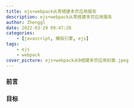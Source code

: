 ```yaml
---
title: ejs+webpack从零搭建多页应用服务
description: ejs+webpack从零搭建多页应用服务
author: Zhenggl
date: 2022-03-29 09:47:28
categories:
    - [javascript, 模版引擎, ejs]
tags:
    - ejs
    - webpack
cover_picture: ejs+webpack从0搭建多页应用封面.jpeg
---
```


### 前言

### 目标


